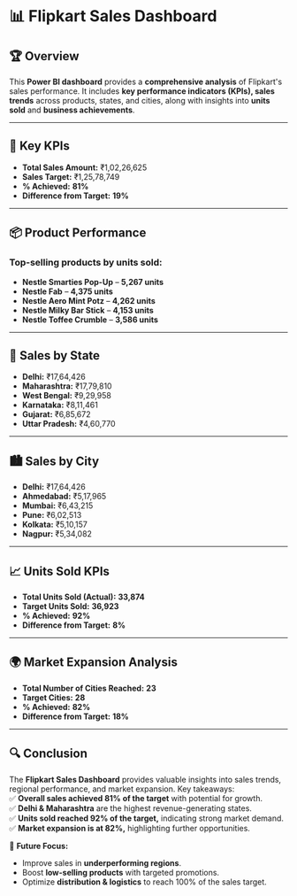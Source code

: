 # 📊 **Flipkart Sales Dashboard**  

## 🏆 **Overview**  
This **Power BI dashboard** provides a **comprehensive analysis** of Flipkart's sales performance. It includes **key performance indicators (KPIs), sales trends** across products, states, and cities, along with insights into **units sold** and **business achievements**.  

---

## 📌 **Key KPIs**  

- **Total Sales Amount:** ₹1,02,26,625  
- **Sales Target:** ₹1,25,78,749  
- **% Achieved:** **81%**  
- **Difference from Target:** **19%**  

---

## 📦 **Product Performance**  

### **Top-selling products by units sold:**  
- **Nestle Smarties Pop-Up** – **5,267 units**  
- **Nestle Fab** – **4,375 units**  
- **Nestle Aero Mint Potz** – **4,262 units**  
- **Nestle Milky Bar Stick** – **4,153 units**  
- **Nestle Toffee Crumble** – **3,586 units**  

---

## 📍 **Sales by State**  
- **Delhi:** ₹17,64,426  
- **Maharashtra:** ₹17,79,810  
- **West Bengal:** ₹9,29,958  
- **Karnataka:** ₹8,11,461  
- **Gujarat:** ₹6,85,672  
- **Uttar Pradesh:** ₹4,60,770  

---

## 🏙 **Sales by City**  
- **Delhi:** ₹17,64,426  
- **Ahmedabad:** ₹5,17,965  
- **Mumbai:** ₹6,43,215  
- **Pune:** ₹6,02,513  
- **Kolkata:** ₹5,10,157  
- **Nagpur:** ₹5,34,082  

---

## 📈 **Units Sold KPIs**  
- **Total Units Sold (Actual):** **33,874**  
- **Target Units Sold:** **36,923**  
- **% Achieved:** **92%**  
- **Difference from Target:** **8%**  
 
--- 

## 🌍 **Market Expansion Analysis**  
- **Total Number of Cities Reached:** **23**  
- **Target Cities:** **28**  
- **% Achieved:** **82%**  
- **Difference from Target:** **18%**

---

## 🔍 Conclusion  
The **Flipkart Sales Dashboard** provides valuable insights into sales trends, regional performance, and market expansion. Key takeaways:  
✅ **Overall sales achieved 81% of the target** with potential for growth.  
✅ **Delhi & Maharashtra** are the highest revenue-generating states.  
✅ **Units sold reached 92% of the target,** indicating strong market demand.  
✅ **Market expansion is at 82%,** highlighting further opportunities.  


🚀 **Future Focus:**  
- Improve sales in **underperforming regions**.  
- Boost **low-selling products** with targeted promotions.  
- Optimize **distribution & logistics** to reach 100% of the sales target.  



  
